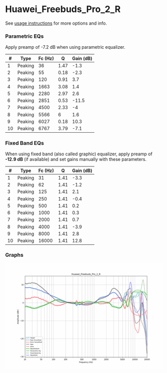 # Huawei_Freebuds_Pro_2_R
See [usage instructions](https://github.com/jaakkopasanen/AutoEq#usage) for more options and info.

### Parametric EQs
Apply preamp of -7.2 dB when using parametric equalizer.

|   # | Type    |   Fc (Hz) |    Q |   Gain (dB) |
|-----|---------|-----------|------|-------------|
|   1 | Peaking |        36 | 1.47 |        -1.3 |
|   2 | Peaking |        55 | 0.18 |        -2.3 |
|   3 | Peaking |       120 | 0.91 |         3.7 |
|   4 | Peaking |      1663 | 3.08 |         1.4 |
|   5 | Peaking |      2280 | 2.97 |         2.6 |
|   6 | Peaking |      2851 | 0.53 |       -11.5 |
|   7 | Peaking |      4500 | 2.33 |        -4   |
|   8 | Peaking |      5566 | 6    |         1.6 |
|   9 | Peaking |      6027 | 0.18 |        10.3 |
|  10 | Peaking |      6767 | 3.79 |        -7.1 |

### Fixed Band EQs
When using fixed band (also called graphic) equalizer, apply preamp of **-12.9 dB** (if available) and set gains manually with these parameters.

|   # | Type    |   Fc (Hz) |    Q |   Gain (dB) |
|-----|---------|-----------|------|-------------|
|   1 | Peaking |        31 | 1.41 |        -3.3 |
|   2 | Peaking |        62 | 1.41 |        -1.2 |
|   3 | Peaking |       125 | 1.41 |         2.1 |
|   4 | Peaking |       250 | 1.41 |        -0.4 |
|   5 | Peaking |       500 | 1.41 |         0.2 |
|   6 | Peaking |      1000 | 1.41 |         0.3 |
|   7 | Peaking |      2000 | 1.41 |         0.7 |
|   8 | Peaking |      4000 | 1.41 |        -3.9 |
|   9 | Peaking |      8000 | 1.41 |         2.8 |
|  10 | Peaking |     16000 | 1.41 |        12.8 |

### Graphs
![](./Huawei_Freebuds_Pro_2_R.png)
